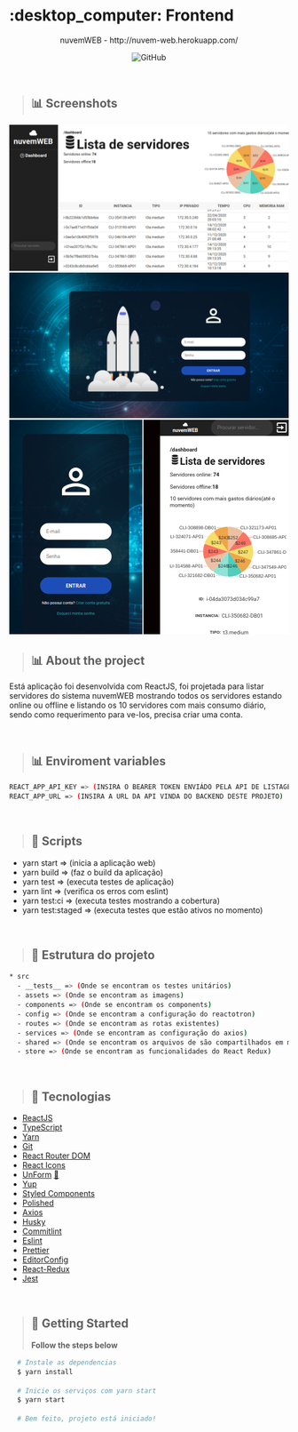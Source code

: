<h1>:desktop_computer: Frontend</h1>

<p align="center">nuvemWEB - http://nuvem-web.herokuapp.com/</a></p>

<p align="center">
  <img alt="GitHub" src="https://img.shields.io/badge/license-MIT-orange?color=%237D40E7">
</p>

</br>

> ## :bar_chart: Screenshots

<img src="https://github.com/IgorCruzz/recrutamento-front-end/blob/master/screenshots/Dashboard.jpg" alt="-" />
<img src="https://github.com/IgorCruzz/recrutamento-front-end/blob/master/screenshots/Signin.jpg" alt="-" />
<img src="https://github.com/IgorCruzz/recrutamento-front-end/blob/master/screenshots/mobile.jpg" alt="-" />

</br>

> ## :bar_chart: About the project

Está aplicação foi desenvolvida com ReactJS, foi projetada para listar servidores do sistema nuvemWEB mostrando todos os servidores estando online ou offline e listando os 10 servidores com mais consumo diário, sendo como requerimento para ve-los, precisa criar uma conta.

</br>

> ## :bar_chart: Enviroment variables

```bash
REACT_APP_API_KEY => (INSIRA O BEARER TOKEN ENVIÁDO PELA API DE LISTAGEM DE SERVIDORES)
REACT_APP_URL => (INSIRA A URL DA API VINDA DO BACKEND DESTE PROJETO)
```

</br>

> ## :key: Scripts

- yarn start => (inicia a aplicação web)
- yarn build => (faz o build da aplicação)
- yarn test => (executa testes de aplicação)
- yarn lint => (verifica os erros com eslint)
- yarn test:ci => (executa testes mostrando a cobertura)
- yarn test:staged => (executa testes que estão ativos no momento)

</br>

> ## :hammer: Estrutura do projeto

```bash
* src
  - __tests__ => (Onde se encontram os testes unitários)
  - assets => (Onde se encontram as imagens)
  - components => (Onde se encontram os components)
  - config => (Onde se encontram a configuração do reactotron)
  - routes => (Onde se encontram as rotas existentes)
  - services => (Onde se encontram as configuração do axios)
  - shared => (Onde se encontram os arquivos de são compartilhados em mais de um lugar)
  - store => (Onde se encontram as funcionalidades do React Redux)
```

</br>

> ## :rocket: Tecnologias

- [ReactJS](https://reactjs.org/)
- [TypeScript](https://www.typescriptlang.org/)
- [Yarn](https://github.com/yarnpkg/yarn)
- [Git](https://github.com/git/git)
- [React Router DOM](https://reacttraining.com/react-router/)
- [React Icons](https://react-icons.netlify.com/#/)
- [UnForm](https://unform.dev/) [💜](https://rocketseat.com.br/)
- [Yup](https://github.com/jquense/yup)
- [Styled Components](https://styled-components.com/)
- [Polished](https://github.com/styled-components/polished)
- [Axios](https://github.com/axios/axios)
- [Husky](https://github.com/typicode/husky)
- [Commitlint](https://github.com/conventional-changelog/commitlint)
- [Eslint](https://eslint.org/)
- [Prettier](https://prettier.io/)
- [EditorConfig](https://editorconfig.org/)
- [React-Redux](https://react-redux.js.org/)
- [Jest](https://jestjs.io/)

</br>

> ## :key: Getting Started
>
> **Follow the steps below**

```bash
  # Instale as dependencias
  $ yarn install

  # Inicie os serviços com yarn start
  $ yarn start

  # Bem feito, projeto está iniciado!
```
